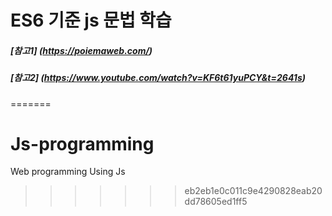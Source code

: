 # ES6 기준 js 문법 학습

##### [참고1] (https://poiemaweb.com/) <br/>
##### [참고2] (https://www.youtube.com/watch?v=KF6t61yuPCY&t=2641s)
=======
# Js-programming
Web programming Using Js
>>>>>>> eb2eb1e0c011c9e4290828eab20dd78605ed1ff5

